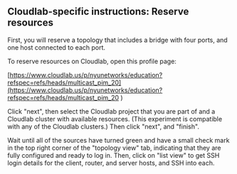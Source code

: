 ## Cloudlab-specific instructions: Reserve resources

First, you will reserve a topology that includes a bridge with four ports, and one host connected to each port.

To reserve resources on Cloudlab, open this profile page:

[https://www.cloudlab.us/p/nyunetworks/education?refspec=refs/heads/multicast_pim_20](https://www.cloudlab.us/p/nyunetworks/education?refspec=refs/heads/multicast_pim_20
)

Click "next", then select the Cloudlab project that you are part of and a Cloudlab cluster with available resources. (This experiment is compatible with any of the Cloudlab clusters.) Then click "next", and "finish".

Wait until all of the sources have turned green and have a small check mark in the top right corner of the "topology view" tab, indicating that they are fully configured and ready to log in. Then, click on "list view" to get SSH login details for the client, router, and server hosts, and SSH into each.

